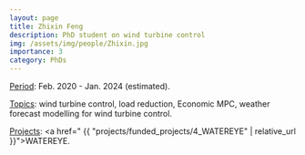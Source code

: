```yaml
---
layout: page
title: Zhixin Feng
description: PhD student on wind turbine control
img: /assets/img/people/Zhixin.jpg
importance: 3
category: PhDs
---
```


<!-- NOTE: make the profile picture appear here as in my about page (copy the code for floating image) -->

<u>Period</u>: Feb. 2020 - Jan. 2024 (estimated).

<u>Topics</u>: wind turbine control, load reduction, Economic MPC, weather forecast modelling for wind turbine control.

<u>Projects</u>: <a href=" {{ "projects/funded_projects/4_WATEREYE" | relative_url }}">WATEREYE</a>.

<!-- NOTE: add projects to everybody, with links to their page -->